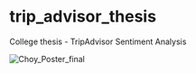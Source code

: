 # trip_advisor_thesis
College thesis - TripAdvisor Sentiment Analysis


![Choy_Poster_final](https://user-images.githubusercontent.com/29543481/108802049-56013b00-7565-11eb-8f7c-4ecdb87bec9c.jpg)
